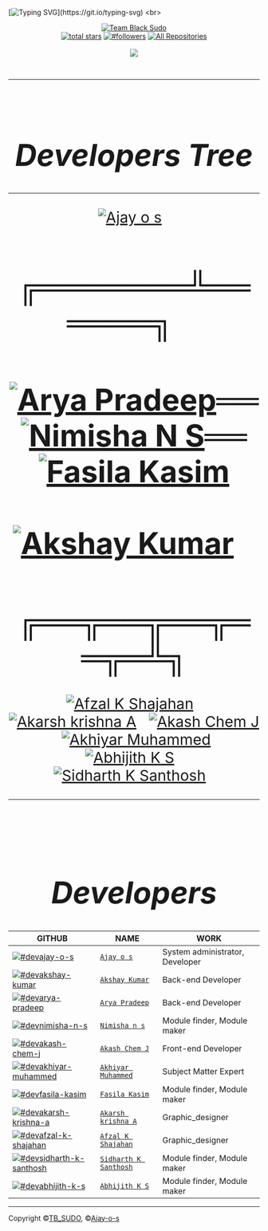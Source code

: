 [![Typing SVG](https://readme-typing-svg.herokuapp.com?color=%232DD309&size=28&lines=HI+Welcome+to;Team%20BLACK_SUDO;Nice+to+meet+you..!)](https://git.io/typing-svg)
<br>
<div align="center">

[![Team Black Sudo](https://github.com/TB-SUDO.png?size=200)](https://github.com/TB-SUDO) 
<br>
<a href="https://github.com/TB-SUDO?tab=repositories&sort=stargazers">
<img alt="total stars" title="Total stars on GitHub" src="https://custom-icon-badges.herokuapp.com/badge/dynamic/json?logo=star&color=55960c&labelColor=488207&label=Stars&style=for-the-badge&query=%24.stars&url=https://api.github-star-counter.workers.dev/user/TB-SUDO"/></a>
<a href="https://github.com/TB-SUDO?tab=followers">
<img alt="#followers" title="Follow me on Github" src="https://custom-icon-badges.herokuapp.com/github/followers/TB-SUDO?color=236ad3&labelColor=1155ba&style=for-the-badge&logo=person-add&label=Follow&logoColor=white"/></a>
<a href="https://github.com/TB-SUDO?tab=repositories&sort=stargazers"><img alt="All Repositories" title="All Repositories" src="https://custom-icon-badges.herokuapp.com/badge/-All%20Repos-2962FF?style=for-the-badge&logoColor=white&logo=repo"/></a>
</br></br>
<a href="https://github.com/TB-SUDO">
<img src="https://profile-counter.glitch.me/{Ajay-o-s}/count.svg"></a>
</div><br>

---
<br>


<div align="center" style="font-size:30px">

# ***Developers Tree***
---


<a href="https://github.com/Ajay-o-s"><img alt="Ajay o s" title="Ajay o s" src="https://github.com/Ajay-o-s.png?size=100"/></a>&#160;&#160;

# ╔═══════╩══════╗&#160;&#160;&#160;&#160;
# <a href="https://github.com/TB-SUDO"><img alt="Arya Pradeep" title="Arya Pradeep" src="https://github.com/TB-SUDO.png?size=100"/></a>══<a href="https://github.com/Nimisha-n-s"><img alt="Nimisha N S" title="Nimisha N S" src="https://github.com/Nimisha-n-s.png?size=100"/></a>══<a href="https://github.com/TB-SUDO"><img alt="Fasila Kasim" title="Fasila Kasim" src="https://github.com/TB-SUDO.png?size=100"/></a>&#160;&#160;&#160;&#160;&#160;&#160;&#160;&#160;&#160;&#160;<a href="https://github.com/akshay-011"><img alt="Akshay Kumar" title="Akshay Kumar" src="https://github.com/TB-SUDO.png?size=100"/></a>&#160;&#160;&#160;
# ╔══╦══╦══╦══╦═╩╗
<a href="https://github.com/afzalshaji18"><img alt="Afzal K Shajahan" title="Afzal K Shajahan" src="https://github.com/afzalshaji18.png?size=100"/></a>&#160;&#160;
<a href="https://github.com/akarsh-krishna"><img alt="Akarsh krishna A" title="Akarsh krishna A" src="https://github.com/akarsh-krishna.png?size=100"/></a>&#160;&#160;
<a href="https://github.com/ACJ007"><img alt="Akash Chem J" title="Akash Chem J" src="https://github.com/ACJ007.png?size=100"/></a>&#160;&#160;
<a href="https://github.com/TB-SUDO"><img alt="Akhiyar Muhammed" title="Akhiyar Muhammed" src="https://github.com/TB-SUDO.png?size=100"/></a>&#160;&#160;
<a href="https://github.com/TB-SUDO"><img alt="Abhijith K S" title="Abhijith K S" src="https://github.com/TB-SUDO.png?size=100"/></a>&#160;&#160;
<a href="https://github.com/TB-SUDO"><img alt="Sidharth K Santhosh" title="Sidharth K Santhosh" src="https://github.com/TB-SUDO.png?size=100"/></a>&#160;&#160;

----
<br>

# ***Developers***


|GITHUB|NAME|WORK|
| ----------------------                                                  | ---------------------------------                       | ----------- |
| [![#devajay-o-s](https://github.com/Ajay-o-s.png?size=100)](https://github.com/Ajay-o-s)               | [`Ajay o s`](https://github.com/Ajay-o-s)               | System administrator, Developer|
| [![#devakshay-kumar](https://github.com/TB-SUDO.png?size=100)](https://github.com/akshay-011)            | [`Akshay Kumar`](https://github.com/akshay-011)         | Back-end Developer|
| [![#devarya-pradeep](https://github.com/TB-SUDO.png?size=100)](https://github.com/TB-SUDO)            | [`Arya Pradeep`](https://github.com/TB-SUDO)            | Back-end Developer|
| [![#devnimisha-n-s](https://github.com/Nimisha-n-s.png?size=100)]()             | [`Nimisha n s`](https://github.com/Nimisha-n-s)             | Module finder, Module maker|
| [![#devakash-chem-j](https://github.com/ACJ007.png?size=100)](https://github.com/ACJ007)             | [`Akash Chem J`](https://github.com/ACJ007)             | Front-end Developer |
| [![#devakhiyar-muhammed](https://github.com/TB-SUDO.png?size=100)](https://github.com/TB-SUDO)        | [`Akhiyar Muhammed`](https://github.com/TB-SUDO)        | Subject Matter Expert |
| [![#devfasila-kasim](https://github.com/TB-SUDO.png?size=100)](https://github.com/TB-SUDO)            | [`Fasila Kasim`](https://github.com/TB-SUDO)            | Module finder, Module maker|
| [![#devakarsh-krishna-a](https://github.com/akarsh-krishna.png?size=100)](https://github.com/akarsh-krishna) | [`Akarsh krishna A`](https://github.com/akarsh-krishna) | Graphic_designer |
| [![#devafzal-k-shajahan](https://github.com/afzalshaji18.png?size=100)](https://github.com/afzalshaji18)   | [`Afzal K Shajahan`](https://github.com/afzalshaji18)   | Graphic_designer |
| [![#devsidharth-k-santhosh](https://github.com/TB-SUDO.png?size=100)](https://github.com/TB-SUDO)     | [`Sidharth K Santhosh`](https://github.com/TB-SUDO)     | Module finder, Module maker|
| [![#devabhijith-k-s](https://github.com/TB-SUDO.png?size=100)](https://github.com/TB-SUDO)            | [`Abhijith K S`](https://github.com/TB-SUDO)            | Module finder, Module maker|

</div>

---


Copyright &copy;[TB_SUDO](https://github.com/TB_SUDO), &copy;[Ajay-o-s](https://github.com/Ajay-o-s)

